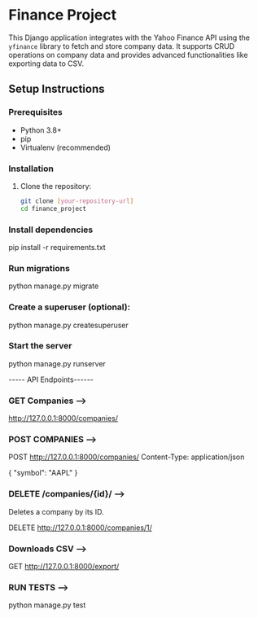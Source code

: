 # Finance Project

This Django application integrates with the Yahoo Finance API using the `yfinance` library to fetch and store company data. It supports CRUD operations on company data and provides advanced functionalities like exporting data to CSV.

## Setup Instructions

### Prerequisites

- Python 3.8+
- pip
- Virtualenv (recommended)

### Installation

1. Clone the repository:
   ```bash
   git clone [your-repository-url]
   cd finance_project

### Install dependencies
pip install -r requirements.txt

### Run migrations

python manage.py migrate



### Create a superuser  (optional):
python manage.py createsuperuser

### Start the server
python manage.py runserver

-----  API Endpoints------


### GET Companies -->

http://127.0.0.1:8000/companies/

### POST COMPANIES  -->

POST http://127.0.0.1:8000/companies/
Content-Type: application/json

{
  "symbol": "AAPL"
}

### DELETE /companies/{id}/ -->
Deletes a company by its ID.

DELETE http://127.0.0.1:8000/companies/1/


###  Downloads CSV -->
GET http://127.0.0.1:8000/export/


### RUN TESTS -->

python manage.py test
